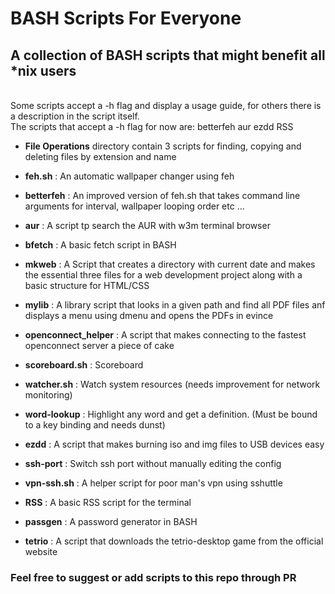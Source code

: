# BASH Scripts For Everyone

## A collection of BASH scripts that might benefit all *nix users
<br>
Some scripts accept a -h flag and display a usage guide, for others there is a description in the script itself. <br>
The scripts that accept a -h flag for now are: betterfeh aur ezdd RSS <br> 

- **File Operations** directory contain 3 scripts for finding, copying and deleting files by extension and name

- **feh.sh** : An automatic wallpaper changer using feh

- **betterfeh** : An improved version of feh.sh that takes command line arguments for interval, wallpaper looping order etc ...

- **aur** : A script tp search the AUR with w3m terminal browser

- **bfetch** : A basic fetch script in BASH

- **mkweb** : A Script that creates a directory with current date and makes the essential three files for a web development project along with a basic structure for HTML/CSS

- **mylib** : A library script that looks in a given path and find all PDF files anf displays a menu using dmenu and opens the PDFs in evince

- **openconnect_helper** : A script that makes connecting to the fastest openconnect server a piece of cake

- **scoreboard.sh** : Scoreboard

- **watcher.sh** : Watch system resources (needs improvement for network monitoring)

- **word-lookup** : Highlight any word and get a definition. (Must be bound to a key binding and needs dunst)

- **ezdd** : A script that makes burning iso and img files to USB devices easy

- **ssh-port** : Switch ssh port without manually editing the config

- **vpn-ssh.sh** : A helper script for poor man's vpn using sshuttle

- **RSS** : A basic RSS script for the terminal 

- **passgen** : A password generator in BASH

- **tetrio** : A script that downloads the tetrio-desktop game from the official website 

### Feel free to suggest or add scripts to this repo through PR

